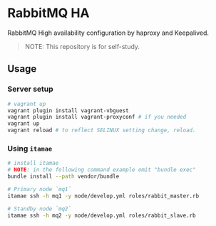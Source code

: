 # RabbitMQ HA

RabbitMQ High availability configuration by haproxy and Keepalived.

> NOTE: This repository is for self-study.



## Usage

### Server setup

```sh
# vagrant up
vagrant plugin install vagrant-vbguest
vagrant plugin install vagrant-proxyconf # if you needed
vagrant up
vagrant reload # to reflect SELINUX setting change, reload.
```

### Using `itamae`

```sh
# install itamae
# NOTE: in the following command example omit "bundle exec"
bundle install --path vendor/bundle

# Primary node `mq1`
itamae ssh -h mq1 -y node/develop.yml roles/rabbit_master.rb

# Standby node `mq2`
itamae ssh -h mq2 -y node/develop.yml roles/rabbit_slave.rb
```
